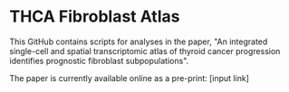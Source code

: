 # THCA Fibroblast Atlas
This GitHub contains scripts for analyses in the paper, "An integrated single-cell and spatial transcriptomic atlas of thyroid cancer progression identifies prognostic fibroblast subpopulations". 

The paper is currently available online as a pre-print: 
[input link]

